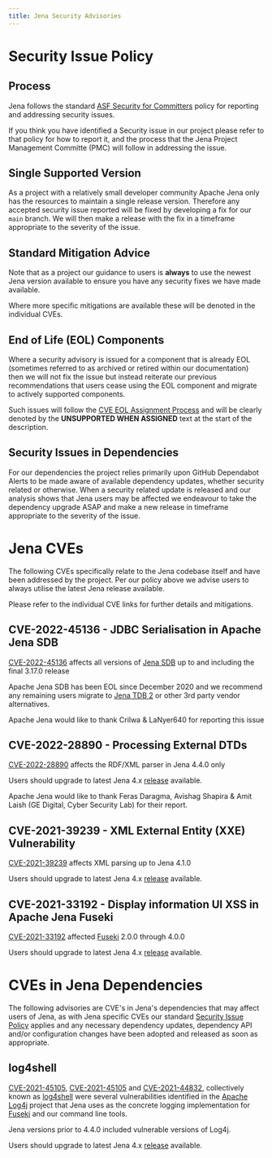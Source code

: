 ```yaml
---
title: Jena Security Advisories
---
```


# Security Issue Policy

## Process

Jena follows the standard [ASF Security for Committers](https://www.apache.org/security/committers.html) policy for
reporting and addressing security issues.

If you think you have identified a Security issue in our project please refer to that policy for how to report it, and
the process that the Jena Project Management Committe (PMC) will follow in addressing the issue.

## Single Supported Version

As a project with a relatively small developer community Apache Jena only has the resources to maintain a single release
version.  Therefore any accepted security issue reported will be fixed by developing a fix for our `main` branch.  We
will then make a release with the fix in a timeframe appropriate to the severity of the issue.  

## Standard Mitigation Advice

Note that as a project our guidance to users is **always** to use the newest Jena version available to ensure you have
any security fixes we have made available.

Where more specific mitigations are available these will be denoted in the individual CVEs.

## End of Life (EOL) Components

Where a security advisory is issued for a component that is already EOL (sometimes referred to as archived or retired
within our documentation) then we will not fix the issue but instead reiterate our previous recommendations that users
cease using the EOL component and migrate to actively supported components.

Such issues will follow the [CVE EOL Assignment
Process](https://cve.mitre.org/cve/cna/CVE_Program_End_of_Life_EOL_Assignment_Process.html) and will be clearly denoted
by the **UNSUPPORTED WHEN ASSIGNED** text at the start of the description.

## Security Issues in Dependencies

For our dependencies the project relies primarily upon GitHub Dependabot Alerts to be made aware of available dependency
updates, whether security related or otherwise.  When a security related update is released and our analysis shows that
Jena users may be affected we endeavour to take the dependency upgrade ASAP and make a new release in timeframe
appropriate to the severity of the issue.

# Jena CVEs

The following CVEs specifically relate to the Jena codebase itself and have been addressed by the project. Per our
policy above we advise users to always utilise the latest Jena release available.

Please refer to the individual CVE links for further details and mitigations.

## CVE-2022-45136 - JDBC Serialisation in Apache Jena SDB

[CVE-2022-45136](https://cve.mitre.org/cgi-bin/cvename.cgi?name=CVE-2022-45136) affects all versions of [Jena
SDB](../documentation/archive/sdb/) up to and including the final 3.17.0 release

Apache Jena SDB has been EOL since December 2020 and we recommend any remaining users migrate to [Jena TDB
2](../documentation/tdb2/) or other 3rd party vendor alternatives.

Apache Jena would like to thank Crilwa & LaNyer640 for reporting this issue

## CVE-2022-28890 - Processing External DTDs

[CVE-2022-28890](https://cve.mitre.org/cgi-bin/cvename.cgi?name=CVE-2022-28890) affects the RDF/XML parser in Jena 4.4.0
only

Users should upgrade to latest Jena 4.x [release](../download/) available.

Apache Jena would like to thank Feras Daragma, Avishag Shapira & Amit Laish (GE Digital, Cyber Security Lab) for their
report.

## CVE-2021-39239 - XML External Entity (XXE) Vulnerability

[CVE-2021-39239](https://cve.mitre.org/cgi-bin/cvename.cgi?name=CVE-2021-39239) affects XML parsing up to Jena 4.1.0

Users should upgrade to latest Jena 4.x [release](../download/) available.

## CVE-2021-33192 - Display information UI XSS in Apache Jena Fuseki

[CVE-2021-33192](https://cve.mitre.org/cgi-bin/cvename.cgi?name=CVE-2021-33192) affected
[Fuseki](../documentation/fuseki2/) 2.0.0 through 4.0.0

Users should upgrade to latest Jena 4.x [release](../download/) available.

# CVEs in Jena Dependencies

The following advisories are CVE's in Jena's dependencies that may affect users of Jena, as with Jena specific CVEs our
standard [Security Issue Policy](#security-issue-policy) applies and any necessary dependency updates, dependency API
and/or configuration changes have been adopted and released as soon as appropriate.

## log4shell

[CVE-2021-45105](https://cve.mitre.org/cgi-bin/cvename.cgi?name=CVE-2021-45046),
[CVE-2021-45105](https://cve.mitre.org/cgi-bin/cvename.cgi?name=CVE-2021-45105) and
[CVE-2021-44832](https://cve.mitre.org/cgi-bin/cvename.cgi?name=CVE-2021-44832), collectively known as
[log4shell](https://en.wikipedia.org/wiki/Log4Shell) were several vulnerabilities identified in the [Apache
Log4j](https://logging.apache.org/log4j/2.x/index.html) project that Jena uses as the concrete logging implementation
for [Fuseki](../documentation/fuseki2/) and our command line tools.

Jena versions prior to 4.4.0 included vulnerable versions of Log4j.

Users should upgrade to latest Jena 4.x [release](../download/) available.

